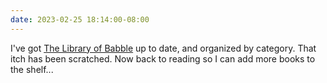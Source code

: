 ```yaml
---
date: 2023-02-25 18:14:00-08:00
---
```


I've got [The Library of Babble](https://ninazumel.com/books/) up to date, and organized by category. That itch has been scratched. Now back to reading so I can add more books to the shelf...
